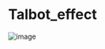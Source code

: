 # Talbot_effect

![image](https://user-images.githubusercontent.com/36329132/213578332-70fbbfbd-f726-43a2-b34e-7721f83da6dd.png)
